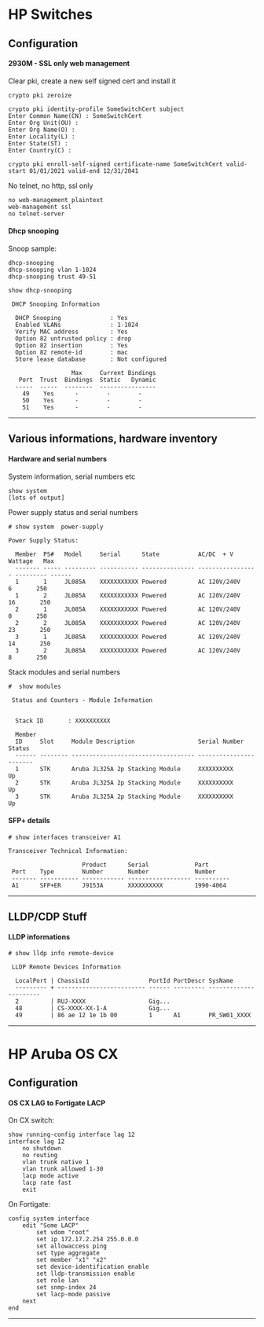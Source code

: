 # HP Switches

## Configuration

#### 2930M - SSL only web management

Clear pki, create a new self signed cert and install it
```
crypto pki zeroize

crypto pki identity-profile SomeSwitchCert subject
Enter Common Name(CN) : SomeSwitchCert
Enter Org Unit(OU) :
Enter Org Name(O) :
Enter Locality(L) :
Enter State(ST) :
Enter Country(C) :

crypto pki enroll-self-signed certificate-name SomeSwitchCert valid-start 01/01/2021 valid-end 12/31/2041
```

No telnet, no http, ssl only
```
no web-management plaintext
web-management ssl
no telnet-server
```


#### Dhcp snooping

Snoop sample:
```
dhcp-snooping
dhcp-snooping vlan 1-1024
dhcp-snooping trust 49-51
```

```
show dhcp-snooping

 DHCP Snooping Information

  DHCP Snooping              : Yes
  Enabled VLANs              : 1-1024
  Verify MAC address         : Yes
  Option 82 untrusted policy : drop
  Option 82 insertion        : Yes
  Option 82 remote-id        : mac
  Store lease database       : Not configured

                  Max     Current Bindings
   Port  Trust  Bindings  Static   Dynamic
  -----  -----  --------  ----------------
    49    Yes      -        -        -
    50    Yes      -        -        -
    51    Yes      -        -        -

```

---

## Various informations, hardware inventory

#### Hardware and serial numbers

System information, serial numbers etc
```
show system
[lots of output]
```

Power supply status and serial numbers
```
# show system  power-supply

Power Supply Status:

  Member  PS#   Model     Serial      State           AC/DC  + V        Wattage   Max
  ------- ----- --------- ----------- --------------- ----------------- --------- ------
  1       1     JL085A    XXXXXXXXXXX Powered         AC 120V/240V         6       250
  1       2     JL085A    XXXXXXXXXXX Powered         AC 120V/240V        16       250
  2       1     JL085A    XXXXXXXXXXX Powered         AC 120V/240V         0       250
  2       2     JL085A    XXXXXXXXXXX Powered         AC 120V/240V        23       250
  3       1     JL085A    XXXXXXXXXXX Powered         AC 120V/240V        14       250
  3       2     JL085A    XXXXXXXXXXX Powered         AC 120V/240V         8       250
```

Stack modules and serial numbers
```
#  show modules

 Status and Counters - Module Information


  Stack ID       : XXXXXXXXXX

  Member
  ID     Slot     Module Description                  Serial Number    Status
  ------ -------- ----------------------------------- ---------------- -------
  1      STK      Aruba JL325A 2p Stacking Module     XXXXXXXXXX       Up
  2      STK      Aruba JL325A 2p Stacking Module     XXXXXXXXXX       Up
  3      STK      Aruba JL325A 2p Stacking Module     XXXXXXXXXX       Up
```




#### SFP+ details

```
# show interfaces transceiver A1

Transceiver Technical Information:

                     Product      Serial             Part
 Port    Type        Number       Number             Number
 ------- ----------- ------------ ------------------ ----------
 A1      SFP+ER      J9153A       XXXXXXXXXX         1990-4064
```

---

## LLDP/CDP Stuff

#### LLDP informations
```
# show lldp info remote-device

 LLDP Remote Devices Information

  LocalPort | ChassisId                 PortId PortDescr SysName
  --------- + ------------------------- ------ --------- ----------------------
  2         | RUJ-XXXX                  Gig...
  48        | CS-XXXX-XX-1-A            Gig...
  49        | 86 ae 12 1e 1b 00         1      A1        PR_SW01_XXXX

```

---

# HP Aruba OS CX

## Configuration


#### OS CX LAG to Fortigate LACP

On CX switch:
```
show running-config interface lag 12
interface lag 12
    no shutdown
    no routing
    vlan trunk native 1
    vlan trunk allowed 1-30
    lacp mode active
    lacp rate fast
    exit
```

On Fortigate:
```
config system interface
    edit "Some LACP"
        set vdom "root"
        set ip 172.17.2.254 255.0.0.0
        set allowaccess ping
        set type aggregate
        set member "x1" "x2"
        set device-identification enable
        set lldp-transmission enable
        set role lan
        set snmp-index 24
        set lacp-mode passive
    next
end
```

---
